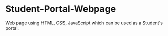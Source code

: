 # Student-Portal-Webpage
Web page using HTML, CSS, JavaScript which can be used as a Student's portal.
